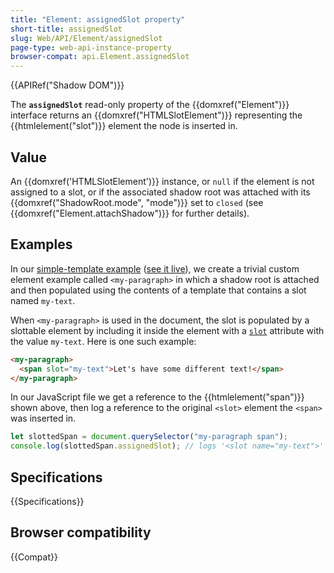 ```yaml
---
title: "Element: assignedSlot property"
short-title: assignedSlot
slug: Web/API/Element/assignedSlot
page-type: web-api-instance-property
browser-compat: api.Element.assignedSlot
---
```


{{APIRef("Shadow DOM")}}

The **`assignedSlot`** read-only
property of the {{domxref("Element")}} interface returns an
{{domxref("HTMLSlotElement")}} representing the {{htmlelement("slot")}} element the
node is inserted in.

## Value

An {{domxref('HTMLSlotElement')}} instance, or `null` if the element is not
assigned to a slot, or if the associated shadow root was attached with its
{{domxref("ShadowRoot.mode", "mode")}} set to `closed` (see
{{domxref("Element.attachShadow")}} for further details).

## Examples

In our [simple-template example](https://github.com/mdn/web-components-examples/tree/main/simple-template) ([see it live](https://mdn.github.io/web-components-examples/simple-template/)), we create a trivial custom element example called
`<my-paragraph>` in which a shadow root is attached and then populated
using the contents of a template that contains a slot named `my-text`.

When `<my-paragraph>` is used in the document, the slot is populated
by a slottable element by including it inside the element with a
[`slot`](/en-US/docs/Web/HTML/Global_attributes/slot) attribute
with the value `my-text`. Here is one such example:

```html
<my-paragraph>
  <span slot="my-text">Let's have some different text!</span>
</my-paragraph>
```

In our JavaScript file we get a reference to the {{htmlelement("span")}} shown above,
then log a reference to the original `<slot>` element the
`<span>` was inserted in.

```js
let slottedSpan = document.querySelector("my-paragraph span");
console.log(slottedSpan.assignedSlot); // logs '<slot name="my-text">'
```

## Specifications

{{Specifications}}

## Browser compatibility

{{Compat}}
